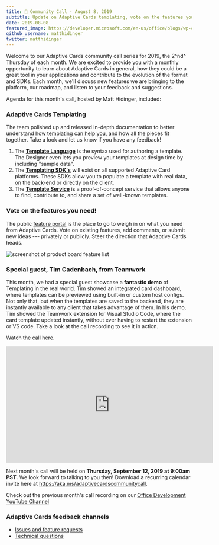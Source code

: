 ```yaml
---
title: 📣 Community Call - August 8, 2019
subtitle: Update on Adaptive Cards templating, vote on the features you need, and a live demo from Tim at Teamwork.com
date: 2019-08-08
featured_image: https://developer.microsoft.com/en-us/office/blogs/wp-content/uploads/2019/08/Image-1024x813.png
github_username: matthidinger
twitter: matthidinger
---
```


Welcome to our Adaptive Cards community call series for 2019, the 2^nd^ Thursday of each month. We are excited to provide you with a monthly opportunity to learn about Adaptive Cards in general, how they could be a great tool in your applications and contribute to the evolution of the format and SDKs. Each month, we'll discuss new features we are bringing to the platform, our roadmap, and listen to your feedback and suggestions.

Agenda for this month's call, hosted by Matt Hidinger, included:

### Adaptive Cards Templating

The team polished up and released in-depth documentation to better understand [how templating can help you](https://docs.microsoft.com/en-us/adaptive-cards/templating/#how-can-templating-help-you), and how all the pieces fit together. Take a look and let us know if you have any feedback!

1.  The **[Template Language](https://docs.microsoft.com/en-us/adaptive-cards/templating/language)** is the syntax used for authoring a template. The Designer even lets you preview your templates at design time by including "sample data".
2.  The [**Templating SDK's**](https://docs.microsoft.com/en-us/adaptive-cards/templating/sdk) will exist on all supported Adaptive Card platforms. These SDKs allow you to populate a template with real data, on the back-end or directly on the client.
3.  The [**Template Service**](https://docs.microsoft.com/en-us/adaptive-cards/templating/service) is a proof-of-concept service that allows anyone to find, contribute to, and share a set of well-known templates.

### Vote on the features you need!

The public [feature portal](https://portal.productboard.com/adaptivecards/) is the place to go to weigh in on what you need from Adaptive Cards. Vote on existing features, add comments, or submit new ideas --- privately or publicly. Steer the direction that Adaptive Cards heads.

![screenshot of product board feature list](https://developer.microsoft.com/en-us/office/blogs/wp-content/uploads/2019/08/Image-1024x813.png)

### Special guest, Tim Cadenbach, from Teamwork

This month, we had a special guest showcase a **fantastic demo** of Templating in the real world. Tim showed an integrated card dashboard, where templates can be previewed using built-in or custom host configs. Not only that, but when the templates are saved to the backend, they are instantly available to any client that takes advantage of them. In his demo, Tim showed the Teamwork extension for Visual Studio Code, where the card template updated instantly, without ever having to restart the extension or VS code. Take a look at the call recording to see it in action.

Watch the call here.

<iframe width="560" height="315" src="https://www.youtube.com/embed/oymSj_Vw6SM" frameborder="0" allow="accelerometer; autoplay; encrypted-media; gyroscope; picture-in-picture" allowfullscreen="allowfullscreen"></iframe>

Next month's call will be held on **Thursday, September 12, 2019 at 9:00am PST.** We look forward to talking to you then! Download a recurring calendar invite here at <https://aka.ms/adaptivecardscommunitycall>.

Check out the previous month's call recording on our [Office Development YouTube Channel](https://na01.safelinks.protection.outlook.com/?url=https%3A%2F%2Fwww.youtube.com%2Fchannel%2FUCV_6HOhwxYLXAGd-JOqKPoQ&data=04%7C01%7Cv-chargr%40microsoft.com%7Cbaeead6e3a844690785d08d56d9e6864%7Cee3303d7fb734b0c8589bcd847f1c277%7C1%7C0%7C636535449508737676%7CUnknown%7CTWFpbGZsb3d8eyJWIjoiMC4wLjAwMDAiLCJQIjoiV2luMzIiLCJBTiI6Ik1haWwifQ%3D%3D%7C-2&sdata=emAMNFO82YoWjc2hnXShDlBPRR3jOPxAAfJLTKozgYk%3D&reserved=0)

### Adaptive Cards feedback channels

-   [Issues and feature requests](https://github.com/Microsoft/AdaptiveCards/issues)
-   [Technical questions](https://stackoverflow.com/questions/tagged/adaptive-cards)